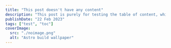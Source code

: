 ```yaml
---
title: "This post doesn't have any content"
description: "This post is purely for testing the table of content, which should not be rendered"
publishDate: "22 Feb 2023"
tags: ["test", "toc"]
coverImage:
  src: "./noimage.png"
  alt: "Astro build wallpaper"
---
```

